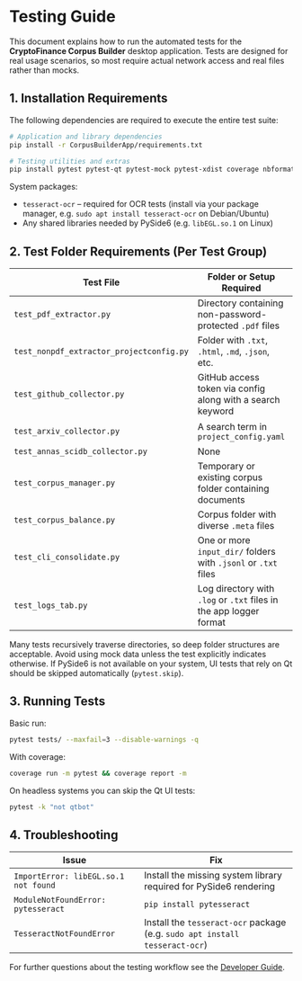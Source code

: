# Testing Guide

This document explains how to run the automated tests for the **CryptoFinance Corpus Builder** desktop application. Tests are designed for real usage scenarios, so most require actual network access and real files rather than mocks.

## 1. Installation Requirements

The following dependencies are required to execute the entire test suite:

```bash
# Application and library dependencies
pip install -r CorpusBuilderApp/requirements.txt

# Testing utilities and extras
pip install pytest pytest-qt pytest-mock pytest-xdist coverage nbformat pytesseract PyPDF2 selenium
```

System packages:

- `tesseract-ocr` – required for OCR tests (install via your package manager, e.g. `sudo apt install tesseract-ocr` on Debian/Ubuntu)
- Any shared libraries needed by PySide6 (e.g. `libEGL.so.1` on Linux)

## 2. Test Folder Requirements (Per Test Group)

| Test File | Folder or Setup Required | Purpose |
|-----------|-------------------------|---------|
| `test_pdf_extractor.py` | Directory containing non-password-protected `.pdf` files | Validates real PDF text extraction |
| `test_nonpdf_extractor_projectconfig.py` | Folder with `.txt`, `.html`, `.md`, `.json`, etc. | Verifies plain text and metadata extraction |
| `test_github_collector.py` | GitHub access token via config along with a search keyword | Requires internet, fetches real repositories |
| `test_arxiv_collector.py` | A search term in `project_config.yaml` | Downloads academic PDFs from arXiv |
| `test_annas_scidb_collector.py` | None | Real web scraper query |
| `test_corpus_manager.py` | Temporary or existing corpus folder containing documents | Exercises file copy/move/rename/delete |
| `test_corpus_balance.py` | Corpus folder with diverse `.meta` files | Measures balancing effectiveness |
| `test_cli_consolidate.py` | One or more `input_dir/` folders with `.jsonl` or `.txt` files | Validates CLI‑based merging logic |
| `test_logs_tab.py` | Log directory with `.log` or `.txt` files in the app logger format | Simulates real application logging |

Many tests recursively traverse directories, so deep folder structures are acceptable. Avoid using mock data unless the test explicitly indicates otherwise. If PySide6 is not available on your system, UI tests that rely on Qt should be skipped automatically (`pytest.skip`).

## 3. Running Tests

Basic run:

```bash
pytest tests/ --maxfail=3 --disable-warnings -q
```

With coverage:

```bash
coverage run -m pytest && coverage report -m
```

On headless systems you can skip the Qt UI tests:

```bash
pytest -k "not qtbot"
```

## 4. Troubleshooting

| Issue | Fix |
|-------|-----|
| `ImportError: libEGL.so.1 not found` | Install the missing system library required for PySide6 rendering |
| `ModuleNotFoundError: pytesseract` | `pip install pytesseract` |
| `TesseractNotFoundError` | Install the `tesseract-ocr` package (e.g. `sudo apt install tesseract-ocr`) |

For further questions about the testing workflow see the [Developer Guide](./DEVELOPER_GUIDE.md).

